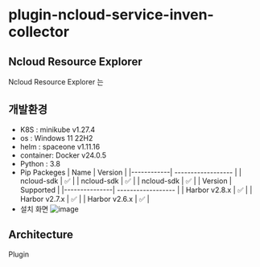 # plugin-ncloud-service-inven-collector

## Ncloud Resource Explorer

Ncloud Resource Explorer 는

## 개발환경
* K8S : minikube v1.27.4
* os : Windows 11 22H2
* helm : spaceone v1.11.16
* container: Docker v24.0.5
* Python : 3.8
* Pip Packeges
| Name       | Version            |
|------------| ------------------ |
| ncloud-sdk | :white_check_mark: |
| ncloud-sdk | :white_check_mark: |
| ncloud-sdk | :white_check_mark: |
| Version       | Supported          |
|---------------| ------------------ |
| Harbor v2.8.x | :white_check_mark: |
| Harbor v2.7.x | :white_check_mark: |
| Harbor v2.6.x | :white_check_mark: |
* 설치 화면
![image](https://github.com/chulgyujeon/plugin-ncloud-service-inven-collector/assets/101609006/304db630-b312-4179-9494-7af6ab06f7ef)

## Architecture

Plugin
